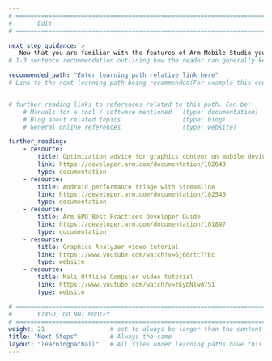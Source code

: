 ```yaml
---
# ================================================================================
#       Edit
# ================================================================================

next_step_guidance: >
   Now that you are familiar with the features of Arm Mobile Studio you are ready to optimize your Android applications.
# 1-3 sentence recommendation outlining how the reader can generally keep learning about these topics, and a specific explanation of why the next step is being recommended.

recommended_path: "Enter learning path relative link here"
# Link to the next learning path being recommended(For example this could be /learning-paths/cloud/mongodb).


# further_reading links to references related to this path. Can be:
    # Manuals for a tool / software mentioned   (type: documentation)
    # Blog about related topics                 (type: blog)
    # General online references                 (type: website) 

further_reading:
    - resource:
        title: Optimization advice for graphics content on mobile devices
        link: https://developer.arm.com/documentation/102643
        type: documentation
    - resource:
        title: Android performance triage with Streamline
        link: https://developer.arm.com/documentation/102540
        type: documentation
    - resource:
        title: Arm GPU Best Practices Developer Guide
        link: https://developer.arm.com/documentation/101897
        type: documentation
    - resource:
        title: Graphics Analyzer video tutorial
        link: https://www.youtube.com/watch?v=6j68rtcTYRc
        type: website
    - resource:
        title: Mali Offline Compiler video tutorial
        link: https://www.youtube.com/watch?v=zEybNlwd7SI
        type: website

# ================================================================================
#       FIXED, DO NOT MODIFY
# ================================================================================
weight: 21                  # set to always be larger than the content in this path, and one more than 'review'
title: "Next Steps"         # Always the same
layout: "learningpathall"   # All files under learning paths have this same wrapper
---
```

